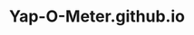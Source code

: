 # Yap-O-Meter.github.io
<!DOCTYPE html>
<html lang="en">

<head>
    <meta charset="UTF-8">
    <meta name="viewport" content="width=device-width, initial-scale=1.0">
    <title>Microphone Noise Level Bar</title>
    <style>
        body {
            text-align: center;
        }

        #title {
            font-size: 24px;
            font-weight: bold;
            margin-top: 20px;
        }

        #bar {
            width: 80%;
            height: 30px;
            background-color: lightgray;
            position: relative;
            margin: 50px auto;
            overflow: hidden;
        }

        #fill {
            height: 100%;
            background-color: green;
            position: absolute;
            top: 0;
            left: 0;
            transition: width 0.5s;
        }

        #percentage {
            position: absolute;
            top: 50%;
            left: 0;
            width: 100%;
            transform: translateY(-50%);
            color: white;
            font-weight: bold;
        }
    </style>
</head>

<body>
    <div id="title">Yap-o-Meter Sponsored by The Teresa Moore Blog 2.0</div>
    <div id="bar">
        <div id="fill"></div>
        <div id="percentage">0%</div>
    </div>

    <script>
        window.addEventListener('DOMContentLoaded', () => {
            const bar = document.getElementById('bar');
            const fill = document.getElementById('fill');
            const percentage = document.getElementById('percentage');

            navigator.mediaDevices.getUserMedia({ audio: true })
                .then(stream => {
                    const audioContext = new AudioContext();
                    const analyzer = audioContext.createAnalyser();
                    const microphone = audioContext.createMediaStreamSource(stream);
                    microphone.connect(analyzer);

                    analyzer.fftSize = 256;
                    const bufferLength = analyzer.frequencyBinCount;
                    const dataArray = new Uint8Array(bufferLength);

                    const update = () => {
                        analyzer.getByteFrequencyData(dataArray);
                        const average = dataArray.reduce((a, b) => a + b, 0) / bufferLength;
                        const percent = average / 2.55; // Map average to percentage (0-100)
                        fill.style.width = `${percent}%`;

                        if (percent < 35) {
                            fill.style.backgroundColor = 'green';
                        } else if (percent < 70) {
                            fill.style.backgroundColor = 'yellow';
                        } else {
                            fill.style.backgroundColor = 'red';
                        }

                        percentage.textContent = `${percent.toFixed(0)}%`;
                        requestAnimationFrame(update);
                    };
                    update();
                })
                .catch(err => {
                    console.error('Error accessing microphone:', err);
                });
        });
    </script>
</body>

</html>
